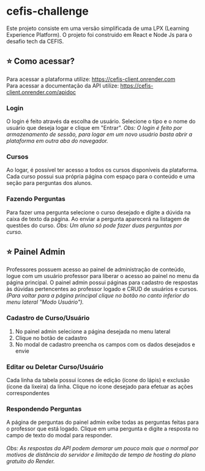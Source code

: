 # cefis-challenge
Este projeto consiste em uma versão simplificada de uma LPX (Learning Experience Platform). O projeto foi construido em React e Node Js para o desafio tech da CEFIS.

## ⭐ Como acessar?
Para acessar a plataforma utilize: https://cefis-client.onrender.com <br>
Para acessar a documentação da API utilize: https://cefis-client.onrender.com/apidoc

### Login
O login é feito através da escolha de usuário. Selecione o tipo e o nome do usuário que deseja logar e clique em "Entrar".
_Obs: O login é feito por armazenamento de sessão, para logar em um novo usuário basta abrir a plataforma em outra aba do navegador._

### Cursos
Ao logar, é possível ter acesso a todos os cursos disponíveis da plataforma. Cada curso possui sua própria página com espaço para o conteúdo e uma seção para perguntas dos alunos.

### Fazendo Perguntas
Para fazer uma pergunta selecione o curso desejado e digite a dúvida na caixa de texto da página. Ao enviar a pergunta aparecerá na listagem de questões do curso.
_Obs: Um aluno só pode fazer duas perguntas por curso._

## ⭐ Painel Admin
Professores possuem acesso ao painel de administração de conteúdo, logue com um usuário professor para liberar o acesso ao painel no menu da página principal. O painel admin possui páginas para cadastro de respostas às dúvidas pertencentes ao professor logado e CRUD de usuários e cursos. _(Para voltar para a página principal clique no botão no canto inferior do menu lateral "Modo Usuário")._

### Cadastro de Curso/Usuário
1) No painel admin selecione a página desejada no menu lateral
2) Clique no botão de cadastro
3) No modal de cadastro preencha os campos com os dados desejados e envie

### Editar ou Deletar Curso/Usuário
Cada linha da tabela possui ícones de edição (ícone do lápis) e exclusão (ícone da lixeira) da linha. Clique no ícone desejado para efetuar as ações correspondentes

### Respondendo Perguntas
A página de perguntas do painel admin exibe todas as perguntas feitas para o professor que está logado. Clique em uma pergunta e digite a resposta no campo de texto do modal para responder.
<br><br>
_Obs: As respostas da API podem demorar um pouco mais que o normal por motivos de distância do servidor e limitação de tempo de hosting do plano gratuito do Render._
